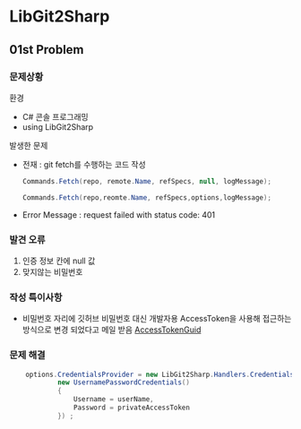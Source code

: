 # LibGit2Sharp
## 01st Problem
### 문제상황
환경
- C# 콘솔 프로그래밍
- using LibGit2Sharp

발생한 문제
- 전재 : git fetch를 수행하는 코드 작성
    ```C#
    Commands.Fetch(repo, remote.Name, refSpecs, null, logMessage);
    ```
    ```C#
    Commands.Fetch(repo,reomte.Name, refSpecs,options,logMessage);
    ```
- Error Message : request failed with status code: 401

### 발견 오류
1. 인증 정보 칸에 null 값
2. 맞지않는 비밀번호

### 작성 특이사항
- 비밀번호 자리에 깃허브 비밀번호 대신 개발자용 AccessToken을 사용해 접근하는 방식으로 변경 되었다고 메일 받음
[AccessTokenGuid](https://docs.github.com/en/github/authenticating-to-github/keeping-your-account-and-data-secure/creating-a-personal-access-token, "github Access Token Guid")

### 문제 해결
```C#
    options.CredentialsProvider = new LibGit2Sharp.Handlers.CredentialsHandler((url, usernameFromUrl, types) =>
            new UsernamePasswordCredentials()
            {
                Username = userName,
                Password = privateAccessToken
            }) ;
```